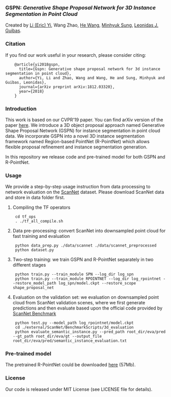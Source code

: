 ### GSPN: *Generative Shape Proposal Network for 3D Instance Segmentation in Point Cloud*
Created by <a href="https://cs.stanford.edu/~ericyi/" target="_blank">Li (Eric) Yi</a>, Wang Zhao, <a href="http://ai.stanford.edu/~hewang/" target="_blank">He Wang</a>, <a href="https://mhsung.github.io/" target="_blank">Minhyuk Sung</a>, <a href="http://geometry.stanford.edu/member/guibas/" target="_blank">Leonidas J. Guibas</a>.

### Citation
If you find our work useful in your research, please consider citing:

        @article{yi2018gspn,
          title={Gspn: Generative shape proposal network for 3d instance segmentation in point cloud},
          author={Yi, Li and Zhao, Wang and Wang, He and Sung, Minhyuk and Guibas, Leonidas},
          journal={arXiv preprint arXiv:1812.03320},
          year={2018}
        }
        
### Introduction
This work is based on our CVPR'19 paper. You can find arXiv version of the paper <a href="https://arxiv.org/abs/1812.03320">here</a>. We introduce a 3D object proposal approach named Generative Shape Proposal Network (GSPN) for instance segmentation in point cloud data. We incorporate GSPN into a novel 3D instance segmentation framework named Region-based PointNet (R-PointNet) which allows flexible proposal refinement and instance segmentation generation.

In this repository we release code and pre-trained model for both GSPN and R-PointNet.

### Usage
We provide a step-by-step usage instruction from data processing to network evaluation on the <a href="http://www.scan-net.org/">ScanNet</a> dataset. Please download ScanNet data and store in data folder first. 

1. Compiling the TF operators

        cd tf_ops
        . ./tf_all_compile.sh
        
2. Data pre-processing: convert ScanNet into downsampled point cloud for fast training and evaluation

        python data_prep.py ./data/scannet ./data/scannet_preprocessed
        python dataset.py
        
3. Two-step training: we train GSPN and R-PointNet separately in two different stages

        python train.py --train_module SPN --log_dir log_spn
        python train.py --train_module RPOINTNET --log_dir log_rpointnet --restore_model_path log_spn/model.ckpt --restore_scope shape_proposal_net
        
4. Evaluation on the validation set: we evaluation on downsampled point cloud from ScanNet validation scenes, where we first generate predictions and then evaluate based upon the official code provided by <a href="https://github.com/ScanNet/ScanNet">ScanNet Benchmark</a>

        python test.py --model_path log_rpointnet/model.ckpt
        cd ./external/ScanNet/BenchmarkScripts/3d_evaluation
        python evaluate_semantic_instance.py --pred_path root_dir/eva/pred --gt_path root_dir/eva/gt --output_file root_dir/eva/pred/semantic_instance_evaluation.txt
        
### Pre-trained model
The pretrained R-PointNet could be downloaded <a href="https://shapenet.cs.stanford.edu/ericyi/rpointnet_pretrained.zip">here</a> (57Mb).

### License
Our code is released under MIT License (see LICENSE file for details).
